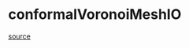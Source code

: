 # conformalVoronoiMeshIO

[source](github.com/OpenFOAM-jp/OpenFOAM-utilities-tutorials-jp/blob/master/v1906/mesh/generation/foamyMesh/conformalVoronoiMesh/conformalVoronoiMesh/conformalVoronoiMeshIO.C/conformalVoronoiMeshIO.C)



